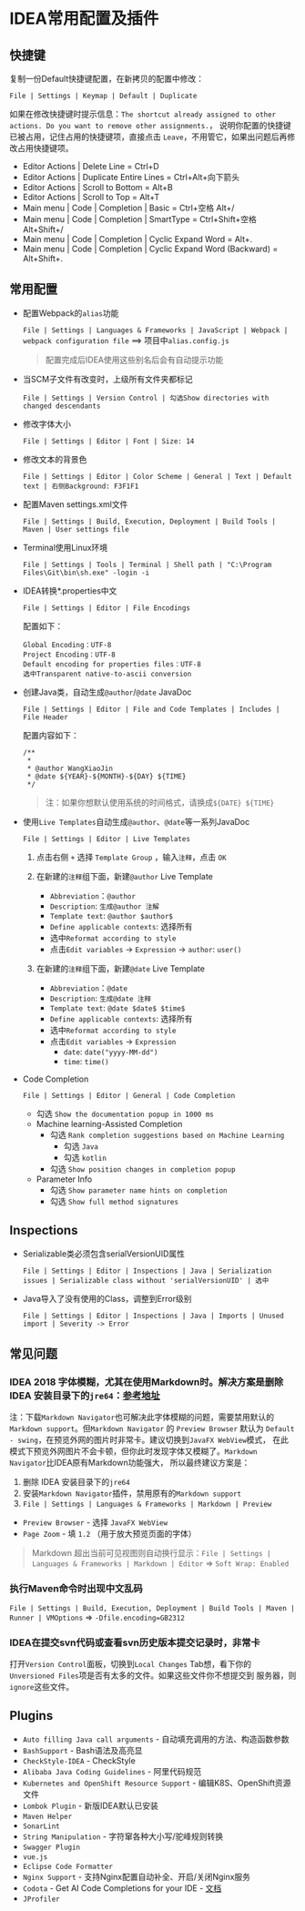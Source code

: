 # IDEA常用配置及插件

## 快捷键

复制一份Default快捷键配置，在新拷贝的配置中修改：

`File | Settings | Keymap | Default | Duplicate`

如果在修改快捷键时提示信息：`The shortcut already assigned to other actions. Do you want to remove other assignments.`，
说明你配置的快捷键已被占用，记住占用的快捷键项，直接点击 `Leave`，不用管它，如果出问题后再修改占用快捷键项。

* Editor Actions | Delete Line = Ctrl+D
* Editor Actions | Duplicate Entire Lines = Ctrl+Alt+向下箭头
* Editor Actions | Scroll to Bottom = Alt+B
* Editor Actions | Scroll to Top = Alt+T
* Main menu | Code | Completion | Basic = Ctrl+空格 Alt+/
* Main menu | Code | Completion | SmartType = Ctrl+Shift+空格 Alt+Shift+/
* Main menu | Code | Completion | Cyclic Expand Word = Alt+.
* Main menu | Code | Completion | Cyclic Expand Word (Backward) = Alt+Shift+.

## 常用配置

* 配置Webpack的`alias`功能

    `File | Settings | Languages & Frameworks | JavaScript | Webpack | webpack configuration file` ==> 项目中`alias.config.js`

    > 配置完成后IDEA使用这些别名后会有自动提示功能

* 当SCM子文件有改变时，上级所有文件夹都标记

    `File | Settings | Version Control | 勾选Show directories with changed descendants`

* 修改字体大小

    `File | Settings | Editor | Font | Size: 14`

* 修改文本的背景色

    `File | Settings | Editor | Color Scheme | General | Text | Default text | 右侧Background: F3F1F1`

* 配置Maven settings.xml文件

    `File | Settings | Build, Execution, Deployment | Build Tools | Maven | User settings file`

* Terminal使用Linux环境

    `File | Settings | Tools | Terminal | Shell path | "C:\Program Files\Git\bin\sh.exe" -login -i`

* IDEA转换*.properties中文

    `File | Settings | Editor | File Encodings`
    
    配置如下：
    ```
    Global Encoding：UTF-8
    Project Encoding：UTF-8
    Default encoding for properties files：UTF-8
    选中Transparent native-to-ascii conversion
    ```
    

* 创建Java类，自动生成`@author`/`@date` JavaDoc

    `File | Settings | Editor | File and Code Templates | Includes | File Header `
    
    配置内容如下：
    
    ```
    /**
     *
     * @author WangXiaoJin
     * @date ${YEAR}-${MONTH}-${DAY} ${TIME}
     */ 
    ```
    
    > 注：如果你想默认使用系统的时间格式，请换成`${DATE} ${TIME}`

* 使用`Live Templates`自动生成`@author`、`@date`等一系列JavaDoc

    `File | Settings | Editor | Live Templates`
    
    1. 点击右侧 `+` 选择 `Template Group` ，输入`注释`，点击 `OK`
    
    2. 在新建的`注释`组下面，新建`@author` Live Template
        * `Abbreviation`：`@author`
        * `Description`: `生成@author 注解`
        * `Template text`: `@author $author$`
        * `Define applicable contexts`: 选择所有
        * 选中`Reformat according to style`
        * 点击`Edit variables` -> `Expression` -> `author`: `user()`
        
    3. 在新建的`注释`组下面，新建`@date` Live Template
        * `Abbreviation`：`@date`
        * `Description`: `生成@date 注释`
        * `Template text`: `@date $date$ $time$`
        * `Define applicable contexts`: 选择所有
        * 选中`Reformat according to style`
        * 点击`Edit variables` -> `Expression`
            * `date`: `date("yyyy-MM-dd")`
            * `time`: `time()`

* Code Completion

    `File | Settings | Editor | General | Code Completion`
    - 勾选 `Show the documentation popup in 1000 ms`
    - Machine learning-Assisted Completion
        - 勾选 `Rank completion suggestions based on Machine Learning`
            - 勾选 `Java`
            - 勾选 `kotlin`
        - 勾选 `Show position changes in completion popup`
    - Parameter Info
        - 勾选 `Show parameter name hints on completion`
        - 勾选 `Show full method signatures`

## Inspections

* Serializable类必须包含serialVersionUID属性

    `File | Settings | Editor | Inspections | Java | Serialization issues | Serializable class without 'serialVersionUID' | 选中`

* Java导入了没有使用的Class，调整到Error级别

    `File | Settings | Editor | Inspections | Java | Imports | Unused import | Severity -> Error`


## 常见问题

### IDEA 2018 字体模糊，尤其在使用Markdown时。解决方案是删除 IDEA 安装目录下的`jre64`：[参考地址](https://blog.csdn.net/zaemyn2015/article/details/84584458)

注：下载`Markdown Navigator`也可解决此字体模糊的问题，需要禁用默认的`Markdown support`。但`Markdown Navigator` 的
`Preview Browser` 默认为 `Default - swing`，在预览外网的图片时非常卡。建议切换到`JavaFX WebView`模式，
在此模式下预览外网图片不会卡顿，但你此时发现字体又模糊了。`Markdown Navigator`比IDEA原有Markdown功能强大，
所以最终建议方案是：  

1. 删除 IDEA 安装目录下的`jre64`
2. 安装`Markdown Navigator`插件，禁用原有的`Markdown support`
3. `File | Settings | Languages & Frameworks | Markdown | Preview`
* `Preview Browser` - 选择 `JavaFX WebView`
* `Page Zoom` - 填 `1.2` （用于放大预览页面的字体）

> Markdown 超出当前可见视图则自动换行显示：`File | Settings | Languages & Frameworks | Markdown | Editor` => `Soft Wrap: Enabled`

### 执行Maven命令时出现中文乱码

`File | Settings | Build, Execution, Deployment | Build Tools | Maven | Runner | VMOptions` => `-Dfile.encoding=GB2312`

### IDEA在提交svn代码或查看svn历史版本提交记录时，非常卡

打开`Version Control`面板，切换到`Local Changes` Tab想，看下你的 `Unversioned Files`项是否有太多的文件。如果这些文件你不想提交到
服务器，则`ignore`这些文件。

## Plugins

* `Auto filling Java call arguments` - 自动填充调用的方法、构造函数参数
* `BashSupport` - Bash语法及高亮显
* `CheckStyle-IDEA` - CheckStyle
* `Alibaba Java Coding Guidelines` - 阿里代码规范
* `Kubernetes and OpenShift Resource Support` - 编辑K8S、OpenShift资源文件
* `Lombok Plugin` - 新版IDEA默认已安装
* `Maven Helper`
* `SonarLint`
* `String Manipulation` - 字符窜各种大小写/驼峰规则转换
* `Swagger Plugin`
* `vue.js`
* `Eclipse Code Formatter` 
* `Nginx Support` - 支持Nginx配置自动补全、开启/关闭Nginx服务
* `Codota` - Get AI Code Completions for your IDE - [文档](https://www.codota.com/user-guide/introduction)
* `JProfiler`

